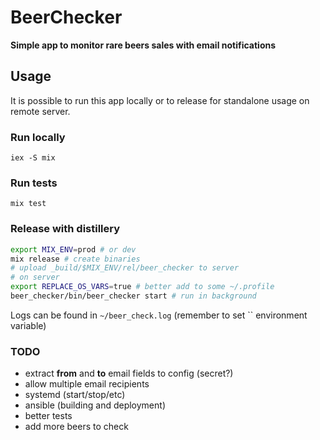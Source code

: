 # BeerChecker

**Simple app to monitor rare beers sales with email notifications**

## Usage
It is possible to run this app locally or to release for standalone usage on remote server.

### Run locally
`iex -S mix`

### Run tests
`mix test`

### Release with distillery
```bash
export MIX_ENV=prod # or dev
mix release # create binaries
# upload _build/$MIX_ENV/rel/beer_checker to server
# on server
export REPLACE_OS_VARS=true # better add to some ~/.profile
beer_checker/bin/beer_checker start # run in background
```
Logs can be found in `~/beer_check.log` (remember to set `` environment variable)

### TODO
* extract **from** and **to** email fields to config (secret?)
* allow multiple email recipients
* systemd (start/stop/etc)
* ansible (building and deployment)
* better tests
* add more beers to check


